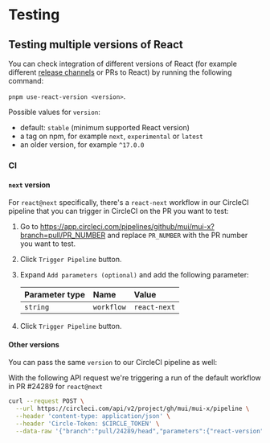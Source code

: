 # Testing

## Testing multiple versions of React

You can check integration of different versions of React (for example different [release channels](https://react.dev/community/versioning-policy) or PRs to React) by running the following command:

`pnpm use-react-version <version>`.

Possible values for `version`:

- default: `stable` (minimum supported React version)
- a tag on npm, for example `next`, `experimental` or `latest`
- an older version, for example `^17.0.0`

### CI

#### `next` version

For `react@next` specifically, there's a `react-next` workflow in our CircleCI pipeline that you can trigger in CircleCI on the PR you want to test:

1. Go to https://app.circleci.com/pipelines/github/mui/mui-x?branch=pull/PR_NUMBER and replace `PR_NUMBER` with the PR number you want to test.
2. Click `Trigger Pipeline` button.
3. Expand `Add parameters (optional)` and add the following parameter:

   | Parameter type | Name       | Value        |
   | :------------- | :--------- | :----------- |
   | `string`       | `workflow` | `react-next` |

4. Click `Trigger Pipeline` button.

#### Other versions

You can pass the same `version` to our CircleCI pipeline as well:

With the following API request we're triggering a run of the default workflow in
PR #24289 for `react@next`

```bash
curl --request POST \
  --url https://circleci.com/api/v2/project/gh/mui/mui-x/pipeline \
  --header 'content-type: application/json' \
  --header 'Circle-Token: $CIRCLE_TOKEN' \
  --data-raw '{"branch":"pull/24289/head","parameters":{"react-version":"next"}}'
```

